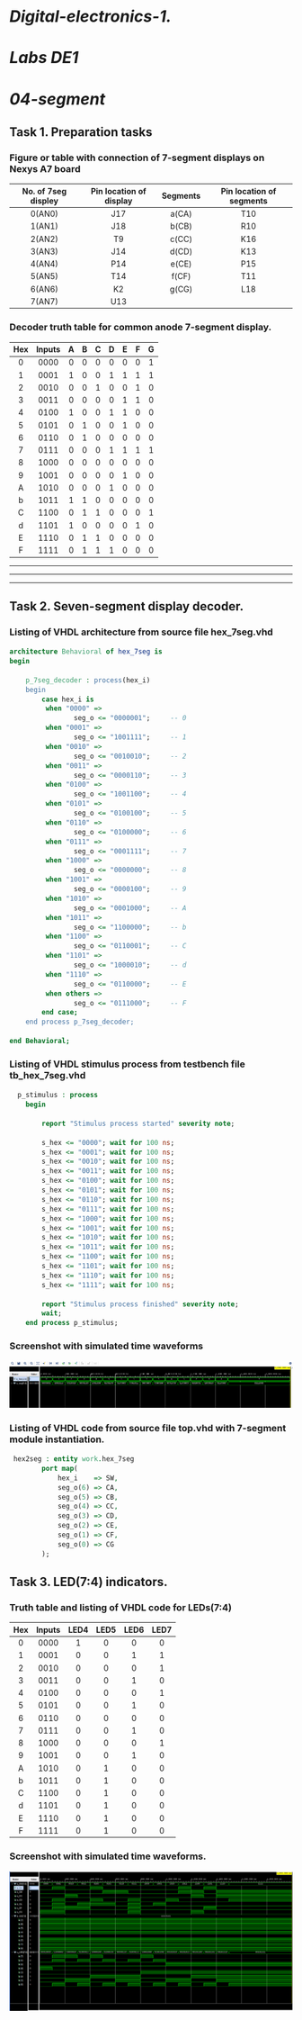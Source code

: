 # *Digital-electronics-1.*

# *Labs DE1* 

# *04-segment*

## Task 1. Preparation tasks

### Figure or table with connection of 7-segment displays on Nexys A7 board

| **No. of 7seg displey** | **Pin location of display** | **Segments** | **Pin location of segments** |
| :-: | :-: | :-: | :-: |
| 0(AN0) | J17 | a(CA) | T10 |
| 1(AN1) | J18 | b(CB) | R10 |
| 2(AN2) | T9  | c(CC) | K16 |
| 3(AN3) | J14 | d(CD) | K13 |
| 4(AN4) | P14 | e(CE) | P15 |
| 5(AN5) | T14 | f(CF) | T11 |
| 6(AN6) | K2  | g(CG) | L18 |
| 7(AN7) | U13 |   

### Decoder truth table for common anode 7-segment display.

| **Hex** | **Inputs** | **A** | **B** | **C** | **D** | **E** | **F** | **G** |
| :-: | :-: | :-: | :-: | :-: | :-: | :-: | :-: | :-: |
| 0 | 0000 | 0 | 0 | 0 | 0 | 0 | 0 | 1 |
| 1 | 0001 | 1 | 0 | 0 | 1 | 1 | 1 | 1 |
| 2 | 0010 | 0 | 0 | 1 | 0 | 0 | 1 | 0 |
| 3 | 0011 | 0 | 0 | 0 | 0 | 1 | 1 | 0 |
| 4 | 0100 | 1 | 0 | 0 | 1 | 1 | 0 | 0 |
| 5 | 0101 | 0 | 1 | 0 | 0 | 1 | 0 | 0 |
| 6 | 0110 | 0 | 1 | 0 | 0 | 0 | 0 | 0 |
| 7 | 0111 | 0 | 0 | 0 | 1 | 1 | 1 | 1 |
| 8 | 1000 | 0 | 0 | 0 | 0 | 0 | 0 | 0 |
| 9 | 1001 | 0 | 0 | 0 | 0 | 1 | 0 | 0 |
| A | 1010 | 0 | 0 | 0 | 1 | 0 | 0 | 0 |
| b | 1011 | 1 | 1 | 0 | 0 | 0 | 0 | 0 |
| C | 1100 | 0 | 1 | 1 | 0 | 0 | 0 | 1 |
| d | 1101 | 1 | 0 | 0 | 0 | 0 | 1 | 0 |
| E | 1110 | 0 | 1 | 1 | 0 | 0 | 0 | 0 |
| F | 1111 | 0 | 1 | 1 | 1 | 0 | 0 | 0 |

----------
----------
----------

## Task 2. Seven-segment display decoder.

### Listing of VHDL architecture from source file hex_7seg.vhd
```VHDL
architecture Behavioral of hex_7seg is
begin

    p_7seg_decoder : process(hex_i)
    begin    
        case hex_i is
         when "0000" =>
                seg_o <= "0000001";     -- 0
         when "0001" =>
                seg_o <= "1001111";     -- 1
         when "0010" =>
                seg_o <= "0010010";     -- 2
         when "0011" =>
                seg_o <= "0000110";     -- 3
         when "0100" =>
                seg_o <= "1001100";     -- 4
         when "0101" =>
                seg_o <= "0100100";     -- 5
         when "0110" =>
                seg_o <= "0100000";     -- 6
         when "0111" =>
                seg_o <= "0001111";     -- 7
         when "1000" =>
                seg_o <= "0000000";     -- 8
         when "1001" =>
                seg_o <= "0000100";     -- 9
         when "1010" =>
                seg_o <= "0001000";     -- A
         when "1011" =>
                seg_o <= "1100000";     -- b       
         when "1100" =>
                seg_o <= "0110001";     -- C
         when "1101" =>
                seg_o <= "1000010";     -- d            
         when "1110" =>
                seg_o <= "0110000";     -- E
         when others =>
                seg_o <= "0111000";     -- F
        end case;
    end process p_7seg_decoder;

end Behavioral;
```

### Listing of VHDL stimulus process from testbench file tb_hex_7seg.vhd
```VHDL
  p_stimulus : process
    begin

        report "Stimulus process started" severity note;

        s_hex <= "0000"; wait for 100 ns;
        s_hex <= "0001"; wait for 100 ns;
        s_hex <= "0010"; wait for 100 ns;
        s_hex <= "0011"; wait for 100 ns;
        s_hex <= "0100"; wait for 100 ns;
        s_hex <= "0101"; wait for 100 ns;
        s_hex <= "0110"; wait for 100 ns;
        s_hex <= "0111"; wait for 100 ns;
        s_hex <= "1000"; wait for 100 ns;
        s_hex <= "1001"; wait for 100 ns;
        s_hex <= "1010"; wait for 100 ns;
        s_hex <= "1011"; wait for 100 ns;
        s_hex <= "1100"; wait for 100 ns;
        s_hex <= "1101"; wait for 100 ns;
        s_hex <= "1110"; wait for 100 ns;
        s_hex <= "1111"; wait for 100 ns;
        
        report "Stimulus process finished" severity note;
        wait;
    end process p_stimulus;

```

### Screenshot with simulated time waveforms

![Simulated_waveforms](Images/Waveform.png)

### Listing of VHDL code from source file top.vhd with 7-segment module instantiation.

```VHDL
 hex2seg : entity work.hex_7seg
        port map(
            hex_i    => SW,
            seg_o(6) => CA,
            seg_o(5) => CB,
            seg_o(4) => CC,
            seg_o(3) => CD,
            seg_o(2) => CE,
            seg_o(1) => CF,
            seg_o(0) => CG
        );
```

## Task 3. LED(7:4) indicators.

### Truth table and listing of VHDL code for LEDs(7:4)

| **Hex** | **Inputs** | **LED4** | **LED5** | **LED6** | **LED7** |
| :-: | :-: | :-: | :-: | :-: | :-: |
| 0 | 0000 | 1 | 0 | 0 | 0 |
| 1 | 0001 | 0 | 0 | 1 | 1 |
| 2 | 0010 | 0 | 0 | 0 | 1 |
| 3 | 0011 | 0 | 0 | 1 | 0 |
| 4 | 0100 | 0 | 0 | 0 | 1 |
| 5 | 0101 | 0 | 0 | 1 | 0 |
| 6 | 0110 | 0 | 0 | 0 | 0 |
| 7 | 0111 | 0 | 0 | 1 | 0 |
| 8 | 1000 | 0 | 0 | 0 | 1 |
| 9 | 1001 | 0 | 0 | 1 | 0 |
| A | 1010 | 0 | 1 | 0 | 0 |
| b | 1011 | 0 | 1 | 0 | 0 |
| C | 1100 | 0 | 1 | 0 | 0 |
| d | 1101 | 0 | 1 | 0 | 0 |
| E | 1110 | 0 | 1 | 0 | 0 |
| F | 1111 | 0 | 1 | 0 | 0 |

### Screenshot with simulated time waveforms.

![LED_Waveform](Images/Waveform_LED.png)





